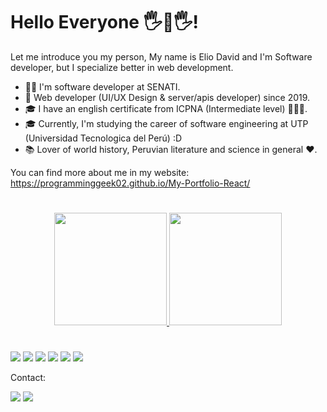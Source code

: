 # Hello Everyone 🖐🤖🖐!
Let me introduce you my person, My name is Elio David and I'm Software developer, but I specialize better in web development.

- 👨‍💻 I'm software developer at SENATI.
- 🔨 Web developer (UI/UX Design & server/apis developer) since 2019.
- 🎓 I have an english certificate from ICPNA (Intermediate level) 🙎🏻‍♂️.
- 🎓 Currently, I'm studying the career of software engineering at UTP (Universidad Tecnologica del Perú) :D
- 📚 Lover of world history, Peruvian literature and science in general ❤️.

You can find more about me in my website: https://programminggeek02.github.io/My-Portfolio-React/

#

<div align="center">
  <a href="https://github.com/ProgrammingGeek02">
  <img height="180em" src="https://github-readme-stats.vercel.app/api?username=DelioCoder&show_icons=true&theme=dark&include_all_commits=true&count_private=true"/>
  <img height="180em" src="https://github-readme-stats.vercel.app/api/top-langs/?username=DelioCoder&layout=compact&langs_count=7&theme=dark"/>
</div>

#

[![](https://img.shields.io/badge/-HTML-orange?logo=html5&logoColor=white&style=flat)]()
[![](https://img.shields.io/badge/-CSS-blue?logo=css3&logoColor=white&style=flat)]()
[![](https://img.shields.io/badge/-JavaScript-yellow?logo=javascript&logoColor=white&style=flat)]()
[![](https://img.shields.io/badge/-ReactJs-61DAFB?logo=react&logoColor=white&style=flat)]()
[![](https://img.shields.io/badge/-NodeJs-white?logo=Node.js&logoColor=green&style=flat)]()
[![](https://img.shields.io/badge/-MongoDB-42EC54?logo=mongodb&logoColor=white&style=flat)]()

Contact:

[![](https://img.shields.io/badge/-Linkedin-0077B5?logo=linkedin&logoColor=white&style=flat)](https://www.linkedin.com/in/david-saavedra-5a3406262/)
[![](https://img.shields.io/badge/-Youtube-red?logo=youtube&logoColor=white&style=flat)](https://youtube.com/@deliocoder8822?si=5l8pD6JYZy8WUH1i)
